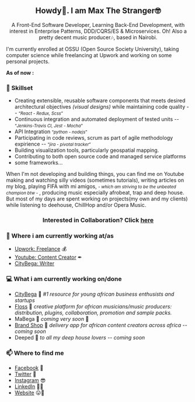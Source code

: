 <h2 align="center">Howdy👋. I am Max The Stranger🤓</h2>
<p align="center">A Front-End Software Developer, Learning Back-End Development, with interest in Enterprise Patterns, DDD/CQRS/ES & Microservices. Oh! Also a pretty decent music producer🎶, based in Nairobi.</p>
<p>I'm currently enrolled at OSSU (Open Source Society University), taking computer science while freelancing at Upwork and working on some personal projects.</p>
<p><strong>As of now :</strong></p>

### 📰 Skillset

<!-- SKILL-LIST:START -->

- Creating extensible, reusable software components that meets desired architectural objectives <em>(visual designs)</em> while maintaining code quality -- <small><q><em>React - Redux, Scss</em></q></small>
- Continuous integration and automated deployment of tested units -- <small><q><em>Jenkins-Travis CI, Jest - Mocha</em></q></small>
- API Integration <small><q><em>python - nodejs</em></q></small>
- Participating in code reviews, scrum as part of agile methodology expirience -- <small><q><em>jira - pivotal tracker</em></q></small>
- Building visualization tools, particularly geospatial mapping.
- Contributing to both open source code and managed service platforms
- some frameworks...

<p>When I'm not developing and building things, you can find me on Youtube making and watching silly videos (sometimes tutorials), writing articles on my blog, playing FIFA with mi amigos, <em><small> - which am striving to be the unbeated champion btw - </small></em>, producing music especially afrobeat, trap and deep house. But most of my days are spent working on projects(my own and my clients) while listening to deehouse, ChillHop and/or Opera Music.</p>

<h3 align="center"> Interested in Collaboration? Click <a href="mailto:thestrangermax@mail.com" target="_blank">here</a> </h3>

### 💼 Where i am currently working at/as

- [Upwork: Freelance](https://upwork.com/maxthestranger) 💰
- [Youtube: Content Creator](https://www.youtube.com/channel/UCh3IffS3fHpi8GQGq61SppA) ✒
- [CityBega: Writer](https://citybega.com)

### 💻 What i am currently working on/done

- [CityBega](https://citybega.com) 🚀 _#1 resource for young african business enthusists and startups_
- [Floss](https://floss.netlify.app) 🚀 _creative platform for african musicians/music producers: distribution, plugins, collaboration, promotion and sample packs._
- MaBega 🚀 _coming very soon_ 🚀
- [Brand Shop](https://brandshop.netlify.app) 🚀 _delivery app for african content creators across africa -- coming soon_
- Deeped 🚀 _to all my deep house lovers -- coming soon_

### 📫 Where to find me

- [Facebook](https://facebook.com/maxthestranger) 🥱
- [Twitter](https://twitter.com/maxthestranger) 🐤
- [Instagram](https://instagram.com/max_the_stranger) 😎
- [LinkedIn](https://linkedin.com/in/maxthestranger) 👨💼
- [Website](https://maxthestranger.com) 😛🔗
